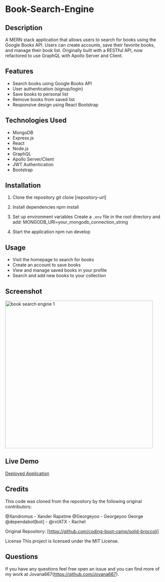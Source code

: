 # Book-Search-Engine

## Description
A MERN stack application that allows users to search for books using the Google Books API. Users can create accounts, save their favorite books, and manage their book list. Originally built with a RESTful API, now refactored to use GraphQL with Apollo Server and Client.

## Features
- Search books using Google Books API
- User authentication (signup/login)
- Save books to personal list
- Remove books from saved list
- Responsive design using React Bootstrap

## Technologies Used
- MongoDB
- Express.js
- React
- Node.js
- GraphQL
- Apollo Server/Client
- JWT Authentication
- Bootstrap

## Installation
1. Clone the repository
git clone [repository-url]

2. Install dependencies
npm install

3. Set up environment variables
Create a `.env` file in the root directory and add:
MONGODB_URI=your_mongodb_connection_string

4. Start the application
npm run develop

## Usage
- Visit the homepage to search for books
- Create an account to save books
- View and manage saved books in your profile
- Search and add new books to your collection

## Screenshot
<img width="472" alt="book search engine 1" src="https://github.com/user-attachments/assets/8e7fe91f-0340-479a-9769-55fe817f385e">

## Live Demo
[Deployed Application](your-deployment-url)

## Credits

This code was cloned from the repository by the following original contributors:

@Xandromus - Xander Rapstine
@Georgeyoo - Georgeyoo George
@dependabot[bot] - 
@rxtATX - Rachel

Original Repository: [https://github.com/coding-boot-camp/solid-broccoli]

License
This project is licensed under the MIT License.

## Questions

If you have any questions feel free open an issue and you can find more of my work at Jovana667(https://github.com/Jovana667).
